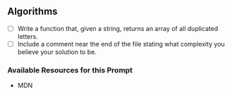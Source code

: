 ## Algorithms
* [ ] Write a function that, given a string, returns an array of all duplicated letters.
* [ ] Include a comment near the end of the file stating what complexity you believe your solution to be.

### Available Resources for this Prompt
* MDN

